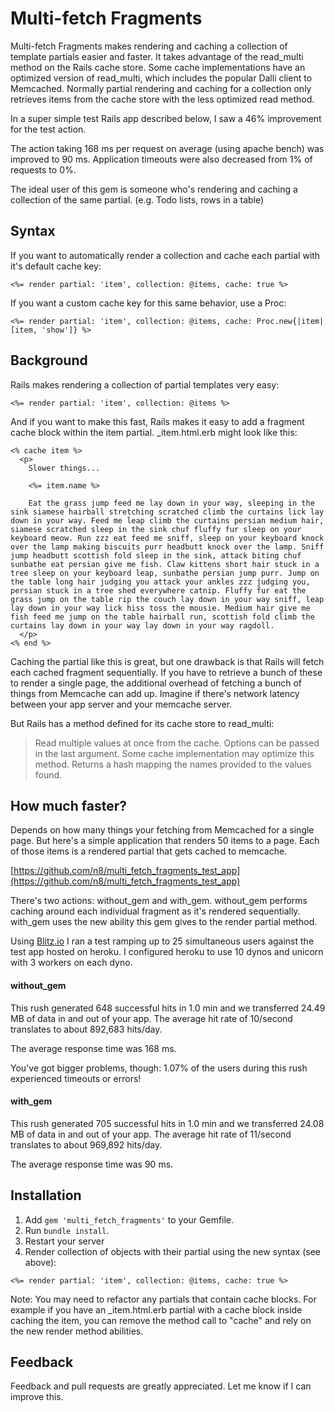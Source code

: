Multi-fetch Fragments
===========

Multi-fetch Fragments makes rendering and caching a collection of template partials easier and faster. It takes advantage of the read_multi method on the Rails cache store. Some cache implementations have an optimized version of read_multi, which includes the popular Dalli client to Memcached. Normally partial rendering and caching for a collection only retrieves items from the cache store with the less optimized read method.

In a super simple test Rails app described below, I saw a 46% improvement for the test action. 

The action taking 168 ms per request on average (using apache bench) was improved to 90 ms. Application timeouts were also decreased from 1% of requests to 0%.

The ideal user of this gem is someone who's rendering and caching a collection of the same partial. (e.g. Todo lists, rows in a table)

## Syntax

If you want to automatically render a collection and cache each partial with it's default cache key: 

```
<%= render partial: 'item', collection: @items, cache: true %>
```

If you want a custom cache key for this same behavior, use a Proc: 

```
<%= render partial: 'item', collection: @items, cache: Proc.new{|item| [item, 'show']} %>
```

## Background

Rails makes rendering a collection of partial templates very easy: 

```
<%= render partial: 'item', collection: @items %>
```

And if you want to make this fast, Rails makes it easy to add a fragment cache block within the item partial. _item.html.erb might look like this: 

```
<% cache item %>
  <p>
    Slower things...

    <%= item.name %>

    Eat the grass jump feed me lay down in your way, sleeping in the sink siamese hairball stretching scratched climb the curtains lick lay down in your way. Feed me leap climb the curtains persian medium hair, siamese scratched sleep in the sink chuf fluffy fur sleep on your keyboard meow. Run zzz eat feed me sniff, sleep on your keyboard knock over the lamp making biscuits purr headbutt knock over the lamp. Sniff jump headbutt scottish fold sleep in the sink, attack biting chuf sunbathe eat persian give me fish. Claw kittens short hair stuck in a tree sleep on your keyboard leap, sunbathe persian jump purr. Jump on the table long hair judging you attack your ankles zzz judging you, persian stuck in a tree shed everywhere catnip. Fluffy fur eat the grass jump on the table rip the couch lay down in your way sniff, leap lay down in your way lick hiss toss the mousie. Medium hair give me fish feed me jump on the table hairball run, scottish fold climb the curtains lay down in your way lay down in your way ragdoll.
  </p>
<% end %>

```

Caching the partial like this is great, but one drawback is that Rails will fetch each cached fragment sequentially. If you have to retrieve a bunch of these to render a single page, the additional overhead of fetching a bunch of things from Memcache can add up. Imagine if there's network latency between your app server and your memcache server. 

But Rails has a method defined for its cache store to read_multi: 

> Read multiple values at once from the cache. Options can be passed in the last argument. 
Some cache implementation may optimize this method. 
Returns a hash mapping the names provided to the values found.


How much faster?
-----------------------------

Depends on how many things your fetching from Memcached for a single page. But here's a simple application that renders 50 items to a page. Each of those items is a rendered partial that gets cached to memcache. 

[https://github.com/n8/multi_fetch_fragments_test_app](https://github.com/n8/multi_fetch_fragments_test_app)

There's two actions: without_gem and with_gem. without_gem performs caching around each individual fragment as it's rendered sequentially. with_gem uses the new ability this gem gives to the render partial method. 

Using [Blitz.io](http://blitz.io) I ran a test ramping up to 25 simultaneous users against the test app hosted on heroku. I configured heroku to use 10 dynos and unicorn with 3 workers on each dyno.


#### without_gem

This rush generated 648 successful hits in 1.0 min and we transferred 24.49 MB of data in and out of your app. The average hit rate of 10/second translates to about 892,683 hits/day.

The average response time was 168 ms.

You've got bigger problems, though: 1.07% of the users during this rush experienced timeouts or errors!

#### with_gem

This rush generated 705 successful hits in 1.0 min and we transferred 24.08 MB of data in and out of your app. The average hit rate of 11/second translates to about 969,892 hits/day.

The average response time was 90 ms.


Installation
------------

1. Add `gem 'multi_fetch_fragments'` to your Gemfile.
2. Run `bundle install`.
3. Restart your server 
4. Render collection of objects with their partial using the new syntax (see above): 

```
<%= render partial: 'item', collection: @items, cache: true %>
```

Note: You may need to refactor any partials that contain cache blocks. For example if you have an _item.html.erb partial with a cache block inside caching the item, you can remove the method call to "cache" and rely on the new render method abilities.


Feedback
--------

Feedback and pull requests are greatly appreciated. Let me know if I can improve this.

